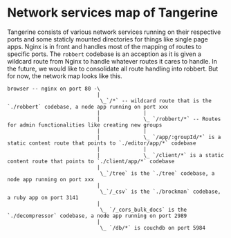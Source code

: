 # Network services map of Tangerine

Tangerine consists of various network services running on their respective ports and some staticly mounted directories for things like single page apps. Nginx is in front and handles most of the mapping of routes to specific ports. The `robbert` codebase is an acception as it is given a wildcard route from Nginx to handle whatever routes it cares to handle. In the future, we would like to consolidate all route handling into robbert. But for now, the network map looks like this.

```
browser -- nginx on port 80 -\
                             |
                              \_`/*` -- wildcard route that is the `./robbert` codebase, a node app running on port xxx
                             |              |
                             |              \_ `/robbert/*` -- Routes for admin functionalities like creating new groups                                                                      
                             |              |
                             |              \_ `/app/:groupId/*` is a static content route that points to `./editor/app/*` codebase
                             |              |
                             |              \_ `/client/*` is a static content route that points to `./client/app/*` codebase
                             |                                                          
                              \_`/tree` is the `./tree` codebase, a node app running on port xxx      
                             |
                              \_`/_csv` is the `./brockman` codebase, a ruby app on port 3141
                             |
                              \_ `/_cors_bulk_docs` is the `./decompressor` codebase, a node app running on port 2989
                             |
                              \_ `/db/*` is couchdb on port 5984
```
